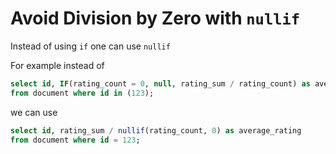 # Avoid Division by Zero with `nullif`

Instead of using `if` one can use `nullif`

For example instead of

```SQL
select id, IF(rating_count = 0, null, rating_sum / rating_count) as average_rating
from document where id in (123);
```

we can use 

```SQL
select id, rating_sum / nullif(rating_count, 0) as average_rating
from document where id = 123;
```
